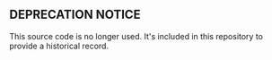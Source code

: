 ## DEPRECATION NOTICE

This source code is no longer used. It's included in this repository to provide a historical record.

